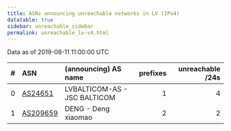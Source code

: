 ```yaml
---
title: ASNs announcing unreachable networks in LV (IPv4)
datatable: true
sidebar: unreachable_sidebar
permalink: unreachable_lv-v4.html
---
```


Data as of 2019-08-11 11:00:00 UTC


<div class="datatable-begin"></div>

|   # | ASN                                      | (announcing) AS name         |   prefixes |   unreachable /24s |
|----:|:-----------------------------------------|:-----------------------------|-----------:|-------------------:|
|   0 | [AS24651](unreachable_AS24651-v4.html)   | LVBALTICOM-AS - JSC BALTICOM |          1 |                  4 |
|   1 | [AS209659](unreachable_AS209659-v4.html) | DENG - Deng xiaomao          |          2 |                  2 |

<div class="datatable-end"></div>